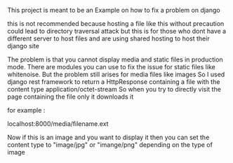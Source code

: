 This project is meant to be an Example on how to fix a problem on django



this is not recommended because hosting a file like this without precaution could lead to directory traversal attack but this is for those who dont have a different server to host files and are using shared hosting to host their django site

The problem is that you cannot display media and static files in production mode.
There are modules you can use to fix the issue for static files like whitenoise.
But the problem still arises for media files like images
So I used django rest framework to return a HttpResponse containing a file with the content type application/octet-stream
So when you try to directly visit the page containing the file only it downloads it

for example :

localhost:8000/media/filename.ext 

Now if this is an image and you want to display it then you can set the content type to "image/jpg" or "imange/png" depending on the type of image